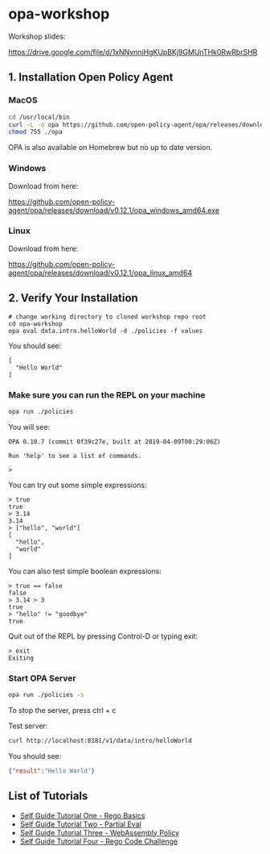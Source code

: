 # opa-workshop

Workshop slides: 

https://drive.google.com/file/d/1xNNvnniHgKUpBKj9GMUnTHk0RwRbrSHR

## 1. Installation Open Policy Agent

### MacOS

```bash
cd /usr/local/bin
curl -L -o opa https://github.com/open-policy-agent/opa/releases/download/v0.12.1/opa_darwin_amd64
chmod 755 ./opa
```
OPA is also available on Homebrew but no up to date version.

### Windows

Download from here:

https://github.com/open-policy-agent/opa/releases/download/v0.12.1/opa_windows_amd64.exe

### Linux

Download from here:

https://github.com/open-policy-agent/opa/releases/download/v0.12.1/opa_linux_amd64

## 2. Verify Your Installation

```
# change working directory to cloned workshop repo root 
cd opa-workshop
opa eval data.intro.helloWorld -d ./policies -f values
```
You should see:
```
[
  "Hello World"
]
```
### Make sure you can run the REPL on your machine

```bash
opa run ./policies
```

You will see:

```
OPA 0.10.7 (commit 0f39c27e, built at 2019-04-09T00:29:06Z)

Run 'help' to see a list of commands.

> 
```

You can try out some simple expressions:

```
> true
true
> 3.14
3.14
> ["hello", "world"]
[
  "hello",
  "world"
]
```

You can also test simple boolean expressions:
```
> true == false
false
> 3.14 > 3
true
> "hello" != "goodbye"
true
```

Quit out of the REPL by pressing Control-D or typing exit:
```
> exit
Exiting
```


### Start OPA Server

```bash
opa run ./policies -s
```

To stop the server, press ctrl + c

Test server:
```bash
curl http://localhost:8181/v1/data/intro/helloWorld
```
You should see:
```json
{"result":"Hello World"}
```

## List of Tutorials
- [Self Guide Tutorial One - Rego Basics](./tutorial1.md)
- [Self Guide Tutorial Two - Partial Eval](./tutorial2.md)
- [Self Guide Tutorial Three - WebAssembly Policy](./tutorial3.md)
- [Self Guide Tutorial Four - Rego Code Challenge](./tutorial4.md)


